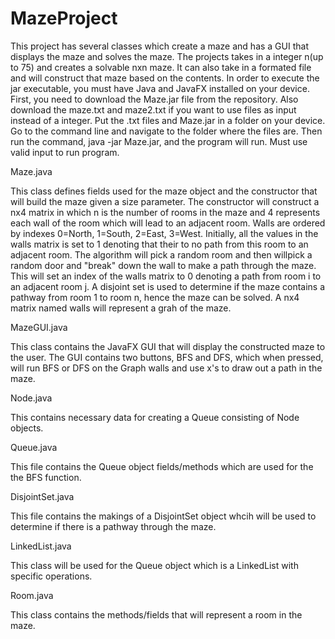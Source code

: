 # MazeProject
This project has several classes which create a maze and has a GUI that displays the maze and solves the maze.
The projects takes in a integer n(up to 75) and creates a solvable nxn maze. It can also take in a formated
file and will construct that maze based on the contents. In order to execute the jar executable, you must have 
Java and JavaFX installed on your device. First, you need to download the Maze.jar file from the repository. 
Also download the maze.txt and maze2.txt if you want to use files as input instead of a integer. Put the .txt
files and Maze.jar in a folder on your device. Go to the command line and navigate to the folder where the 
files are. Then run the command, java -jar Maze.jar, and the program will run. Must use valid input to run 
program.


Maze.java

This class defines fields used for the maze object and the constructor
that will build the maze given a size parameter. The constructor will construct 
a nx4 matrix in which n is the number of rooms in the maze and 4 represents
each wall of the room which will lead to an adjacent room. Walls are ordered by indexes
0=North, 1=South, 2=East, 3=West. Initially, all the values in the walls matrix is set to 1
denoting that their to no path from this room to an adjacent room. The algorithm will pick 
a random room and then willpick a random door and "break" down the wall to make a path through 
the maze. This will set an index of the walls matrix to 0 denoting a path from room i to an 
adjacent room j. A disjoint set is used to determine if the maze contains a pathway from room 1
to room n, hence the maze can be solved. A nx4 matrix named walls will represent a grah of the 
maze.

MazeGUI.java

This class contains the JavaFX GUI that will display the constructed maze to the
user. The GUI contains two buttons, BFS and DFS, which when pressed, will run BFS
or DFS on the Graph walls and use x's to draw out a path in the maze.

Node.java

This contains necessary data for creating a Queue consisting of Node objects.

Queue.java

This file contains the Queue object fields/methods which are used for the the BFS function.

DisjointSet.java

This file contains the makings of a DisjointSet object whcih will be used to determine if
there is a pathway through the maze.

LinkedList.java

This class will be used for the Queue object which is a LinkedList with specific operations.

Room.java

This class contains the methods/fields that will represent a room in the maze.
